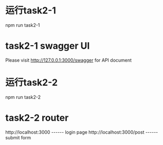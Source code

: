 # 运行task2-1
npm run task2-1

# task2-1 swagger UI
Please visit http://127.0.0.1:3000/swagger for API document

# 运行task2-2
npm run task2-2

# task2-2 router
http://localhost:3000           ------   login page
http://localhost:3000/post      ------   submit form